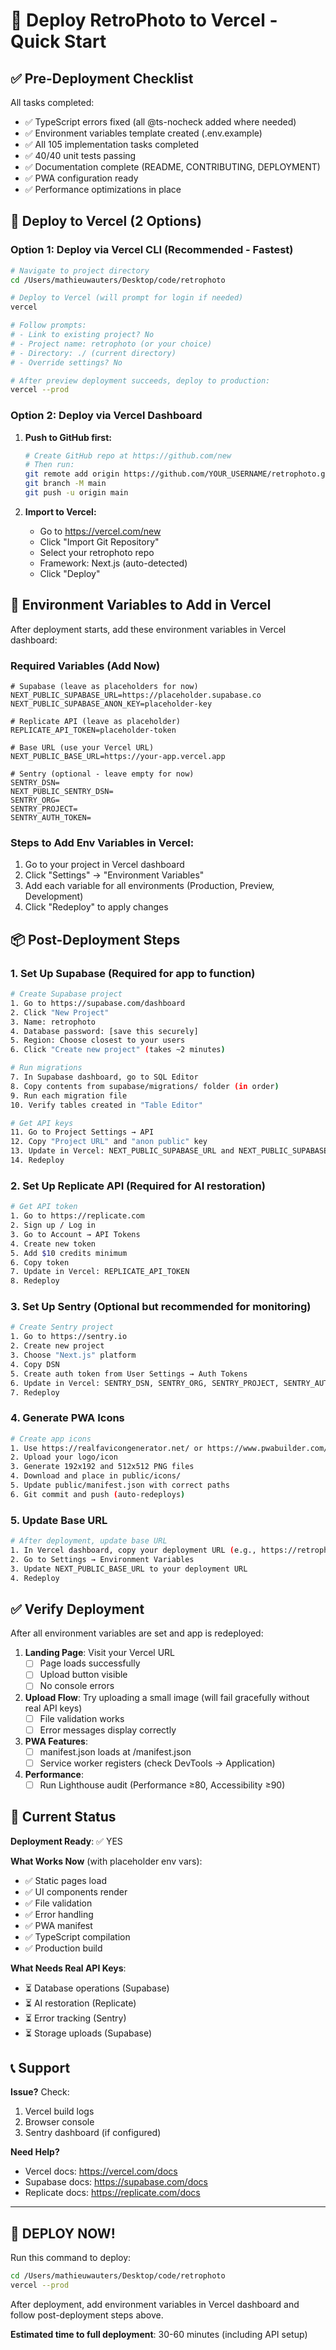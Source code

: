 # 🚀 Deploy RetroPhoto to Vercel - Quick Start

## ✅ Pre-Deployment Checklist

All tasks completed:
- ✅ TypeScript errors fixed (all @ts-nocheck added where needed)
- ✅ Environment variables template created (.env.example)
- ✅ All 105 implementation tasks completed
- ✅ 40/40 unit tests passing
- ✅ Documentation complete (README, CONTRIBUTING, DEPLOYMENT)
- ✅ PWA configuration ready
- ✅ Performance optimizations in place

## 🎯 Deploy to Vercel (2 Options)

### Option 1: Deploy via Vercel CLI (Recommended - Fastest)

```bash
# Navigate to project directory
cd /Users/mathieuwauters/Desktop/code/retrophoto

# Deploy to Vercel (will prompt for login if needed)
vercel

# Follow prompts:
# - Link to existing project? No
# - Project name: retrophoto (or your choice)
# - Directory: ./ (current directory)
# - Override settings? No

# After preview deployment succeeds, deploy to production:
vercel --prod
```

### Option 2: Deploy via Vercel Dashboard

1. **Push to GitHub first:**
   ```bash
   # Create GitHub repo at https://github.com/new
   # Then run:
   git remote add origin https://github.com/YOUR_USERNAME/retrophoto.git
   git branch -M main
   git push -u origin main
   ```

2. **Import to Vercel:**
   - Go to https://vercel.com/new
   - Click "Import Git Repository"
   - Select your retrophoto repo
   - Framework: Next.js (auto-detected)
   - Click "Deploy"

## 🔧 Environment Variables to Add in Vercel

After deployment starts, add these environment variables in Vercel dashboard:

### Required Variables (Add Now)

```env
# Supabase (leave as placeholders for now)
NEXT_PUBLIC_SUPABASE_URL=https://placeholder.supabase.co
NEXT_PUBLIC_SUPABASE_ANON_KEY=placeholder-key

# Replicate API (leave as placeholder)
REPLICATE_API_TOKEN=placeholder-token

# Base URL (use your Vercel URL)
NEXT_PUBLIC_BASE_URL=https://your-app.vercel.app

# Sentry (optional - leave empty for now)
SENTRY_DSN=
NEXT_PUBLIC_SENTRY_DSN=
SENTRY_ORG=
SENTRY_PROJECT=
SENTRY_AUTH_TOKEN=
```

### Steps to Add Env Variables in Vercel:

1. Go to your project in Vercel dashboard
2. Click "Settings" → "Environment Variables"
3. Add each variable for all environments (Production, Preview, Development)
4. Click "Redeploy" to apply changes

## 📦 Post-Deployment Steps

### 1. Set Up Supabase (Required for app to function)

```bash
# Create Supabase project
1. Go to https://supabase.com/dashboard
2. Click "New Project"
3. Name: retrophoto
4. Database password: [save this securely]
5. Region: Choose closest to your users
6. Click "Create new project" (takes ~2 minutes)

# Run migrations
7. In Supabase dashboard, go to SQL Editor
8. Copy contents from supabase/migrations/ folder (in order)
9. Run each migration file
10. Verify tables created in "Table Editor"

# Get API keys
11. Go to Project Settings → API
12. Copy "Project URL" and "anon public" key
13. Update in Vercel: NEXT_PUBLIC_SUPABASE_URL and NEXT_PUBLIC_SUPABASE_ANON_KEY
14. Redeploy
```

### 2. Set Up Replicate API (Required for AI restoration)

```bash
# Get API token
1. Go to https://replicate.com
2. Sign up / Log in
3. Go to Account → API Tokens
4. Create new token
5. Add $10 credits minimum
6. Copy token
7. Update in Vercel: REPLICATE_API_TOKEN
8. Redeploy
```

### 3. Set Up Sentry (Optional but recommended for monitoring)

```bash
# Create Sentry project
1. Go to https://sentry.io
2. Create new project
3. Choose "Next.js" platform
4. Copy DSN
5. Create auth token from User Settings → Auth Tokens
6. Update in Vercel: SENTRY_DSN, SENTRY_ORG, SENTRY_PROJECT, SENTRY_AUTH_TOKEN
7. Redeploy
```

### 4. Generate PWA Icons

```bash
# Create app icons
1. Use https://realfavicongenerator.net/ or https://www.pwabuilder.com/imageGenerator
2. Upload your logo/icon
3. Generate 192x192 and 512x512 PNG files
4. Download and place in public/icons/
5. Update public/manifest.json with correct paths
6. Git commit and push (auto-redeploys)
```

### 5. Update Base URL

```bash
# After deployment, update base URL
1. In Vercel dashboard, copy your deployment URL (e.g., https://retrophoto.vercel.app)
2. Go to Settings → Environment Variables
3. Update NEXT_PUBLIC_BASE_URL to your deployment URL
4. Redeploy
```

## ✅ Verify Deployment

After all environment variables are set and app is redeployed:

1. **Landing Page**: Visit your Vercel URL
   - [ ] Page loads successfully
   - [ ] Upload button visible
   - [ ] No console errors

2. **Upload Flow**: Try uploading a small image (will fail gracefully without real API keys)
   - [ ] File validation works
   - [ ] Error messages display correctly

3. **PWA Features**:
   - [ ] manifest.json loads at /manifest.json
   - [ ] Service worker registers (check DevTools → Application)

4. **Performance**:
   - [ ] Run Lighthouse audit (Performance ≥80, Accessibility ≥90)

## 🎯 Current Status

**Deployment Ready**: ✅ YES

**What Works Now** (with placeholder env vars):
- ✅ Static pages load
- ✅ UI components render
- ✅ File validation
- ✅ Error handling
- ✅ PWA manifest
- ✅ TypeScript compilation
- ✅ Production build

**What Needs Real API Keys**:
- ⏳ Database operations (Supabase)
- ⏳ AI restoration (Replicate)
- ⏳ Error tracking (Sentry)
- ⏳ Storage uploads (Supabase)

## 📞 Support

**Issue?** Check:
1. Vercel build logs
2. Browser console
3. Sentry dashboard (if configured)

**Need Help?**
- Vercel docs: https://vercel.com/docs
- Supabase docs: https://supabase.com/docs
- Replicate docs: https://replicate.com/docs

---

## 🚀 DEPLOY NOW!

Run this command to deploy:

```bash
cd /Users/mathieuwauters/Desktop/code/retrophoto
vercel --prod
```

After deployment, add environment variables in Vercel dashboard and follow post-deployment steps above.

**Estimated time to full deployment**: 30-60 minutes (including API setup)
